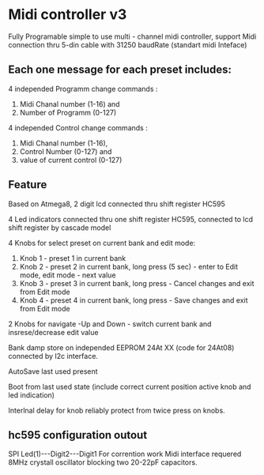 # Midi controller v3 

Fully Programable simple to use multi - channel midi controller, support Midi connection thru 5-din cable with 31250 baudRate (standart midi Inteface)

## Each one message for each preset includes: 
4 independed Programm change commands :
  1. Midi Chanal number (1-16) and
  2. Number of Programm (0-127)
  
4 independed Control change commands :
  1. Midi Chanal number (1-16), 
  1. Control Number (0-127) and 
  1. value of current control (0-127)



## Feature
Based on Atmega8, 2 digit lcd connected thru shift register HC595
 
4 Led indicators connected thru one shift register HC595, connected to lcd shift register by cascade model 

4 Knobs for select preset on current bank and edit mode: 
 1. Knob 1 - preset 1 in current bank 
 1. Knob 2 - preset 2 in current bank, long press (5 sec) - enter to Edit mode, edit mode - next value
 1. Knob 3 - preset 3 in current bank, long press - Cancel changes and exit from Edit mode
 1. Knob 4 - preset 4 in current bank, long press - Save changes and exit from Edit mode
  
2 Knobs for navigate -Up and Down - switch current bank and insrese/decrease edit value 

Bank damp store on independed EEPROM 24At XX (code for 24At08) connected by I2c interface.

AutoSave last used present

Boot from last used state (include correct current position active knob and led indication)  

Interlnal delay for knob reliably protect from twice press on knobs.   

## hc595 configuration outout 
SPI Led(1)---Digit2---Digit1 
For corrention work Midi interface requered 8MHz crystall oscillator blocking two 20-22pF capacitors.
